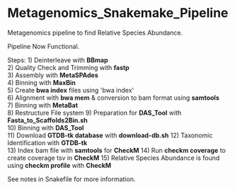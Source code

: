 # Metagenomics_Snakemake_Pipeline
Metagenomics pipeline to find Relative Species Abundance. 
   
Pipeline Now Functional. 
  
 Steps:
 1)‎ Deinterleave with **BBmap**  
 2) Quality Check and Trimming with **fastp**   
 3) Assembly with **MetaSPAdes**  
 4) Binning with **MaxBin**   
 5) Create **bwa index** files using 'bwa index'  
 6) Alignment with **bwa mem** & conversion to bam format using **samtools**  
 7) Binning with **MetaBat**   
 8) Restructure File system
 9) Preparation for **DAS_Tool** with **Fasta_to_Scaffolds2Bin.sh**  
 10) Binning with **DAS_Tool**   
 11) Download **GTDB-tk database** with **download-db.sh**
 12) Taxonomic Identification with **GTDB-tk**   
 13) Index bam file with **samtools** for **CheckM**
 14) Run **checkm coverage** to create coverage tsv in **CheckM**
 15) Relative Species Abundance is found using **checkm profile** with **CheckM**   

  

See notes in Snakefile for more information.

